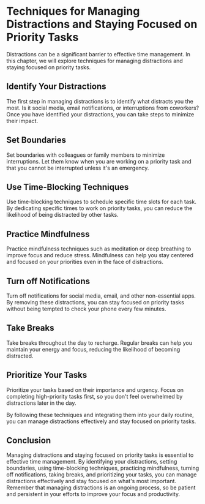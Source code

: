 # Techniques for Managing Distractions and Staying Focused on Priority Tasks

Distractions can be a significant barrier to effective time management. In this chapter, we will explore techniques for managing distractions and staying focused on priority tasks.

Identify Your Distractions
--------------------------

The first step in managing distractions is to identify what distracts you the most. Is it social media, email notifications, or interruptions from coworkers? Once you have identified your distractions, you can take steps to minimize their impact.

Set Boundaries
--------------

Set boundaries with colleagues or family members to minimize interruptions. Let them know when you are working on a priority task and that you cannot be interrupted unless it's an emergency.

Use Time-Blocking Techniques
----------------------------

Use time-blocking techniques to schedule specific time slots for each task. By dedicating specific times to work on priority tasks, you can reduce the likelihood of being distracted by other tasks.

Practice Mindfulness
--------------------

Practice mindfulness techniques such as meditation or deep breathing to improve focus and reduce stress. Mindfulness can help you stay centered and focused on your priorities even in the face of distractions.

Turn off Notifications
----------------------

Turn off notifications for social media, email, and other non-essential apps. By removing these distractions, you can stay focused on priority tasks without being tempted to check your phone every few minutes.

Take Breaks
-----------

Take breaks throughout the day to recharge. Regular breaks can help you maintain your energy and focus, reducing the likelihood of becoming distracted.

Prioritize Your Tasks
---------------------

Prioritize your tasks based on their importance and urgency. Focus on completing high-priority tasks first, so you don't feel overwhelmed by distractions later in the day.

By following these techniques and integrating them into your daily routine, you can manage distractions effectively and stay focused on priority tasks.

Conclusion
----------

Managing distractions and staying focused on priority tasks is essential to effective time management. By identifying your distractions, setting boundaries, using time-blocking techniques, practicing mindfulness, turning off notifications, taking breaks, and prioritizing your tasks, you can manage distractions effectively and stay focused on what's most important. Remember that managing distractions is an ongoing process, so be patient and persistent in your efforts to improve your focus and productivity.
